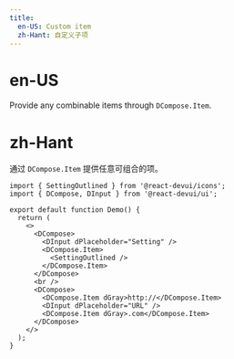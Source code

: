 ```yaml
---
title:
  en-US: Custom item
  zh-Hant: 自定义子项
---
```


# en-US

Provide any combinable items through `DCompose.Item`.

# zh-Hant

通过 `DCompose.Item` 提供任意可组合的项。

```tsx
import { SettingOutlined } from '@react-devui/icons';
import { DCompose, DInput } from '@react-devui/ui';

export default function Demo() {
  return (
    <>
      <DCompose>
        <DInput dPlaceholder="Setting" />
        <DCompose.Item>
          <SettingOutlined />
        </DCompose.Item>
      </DCompose>
      <br />
      <DCompose>
        <DCompose.Item dGray>http://</DCompose.Item>
        <DInput dPlaceholder="URL" />
        <DCompose.Item dGray>.com</DCompose.Item>
      </DCompose>
    </>
  );
}
```
